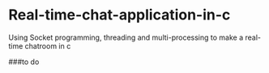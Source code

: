 # Real-time-chat-application-in-c
Using Socket programming, threading and multi-processing to make a real-time chatroom in c 

###to do
